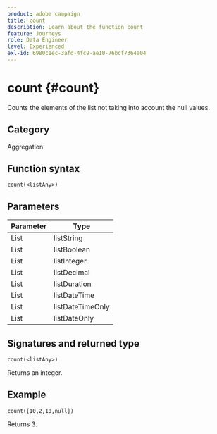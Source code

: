 ```yaml
---
product: adobe campaign
title: count
description: Learn about the function count
feature: Journeys
role: Data Engineer
level: Experienced
exl-id: 6980c1ec-3afd-4fc9-ae10-76bcf7364a04
---
```

# count {#count}

Counts the elements of the list not taking into account the null values.

## Category

Aggregation

## Function syntax

`count(<listAny>)`

## Parameters

| Parameter | Type             |
|-----------|------------------|
| List      | listString       |
| List      | listBoolean      |
| List      | listInteger      |
| List      | listDecimal      |
| List      | listDuration     |
| List      | listDateTime     |
| List      | listDateTimeOnly |
| List      | listDateOnly     |

## Signatures and returned type

`count(<listAny>)`

Returns an integer.

## Example

`count([10,2,10,null])`

Returns 3.
